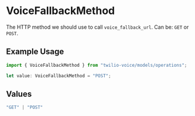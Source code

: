 # VoiceFallbackMethod

The HTTP method we should use to call `voice_fallback_url`. Can be: `GET` or `POST`.

## Example Usage

```typescript
import { VoiceFallbackMethod } from "twilio-voice/models/operations";

let value: VoiceFallbackMethod = "POST";
```

## Values

```typescript
"GET" | "POST"
```
